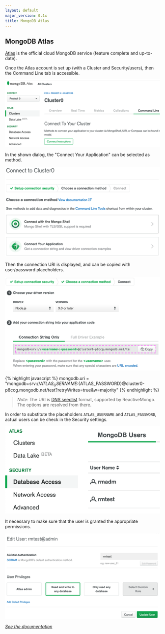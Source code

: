 ```yaml
---
layout: default
major_version: 0.1x
title: MongoDB Atlas
---
```


## MongoDB Atlas

[Atlas](https://www.mongodb.com/cloud/atlas) is the official cloud MongoDB service (feature complete and up-to-date).

Once the Atlas account is set up (with a Cluster and Security/users), then the  Command Line tab is accessible.

<img src="../images/mongodb-atlas1.png" alt="MongoDB Atlas Cluster" class="screenshot" />

In the shown dialog, the "Connect Your Application" can be selected as method.

<img src="../images/mongodb-atlas2.png" alt="MongoDB Atlas Connection method" class="screenshot" />

Then the connection URI is displayed, and can be copied with user/password placeholders.

<img src="../images/mongodb-atlas3.png" alt="MongoDB Atlas Connection URI" class="screenshot" />

{% highlight javascript %}
mongodb.uri = "mongodb+srv://${ATLAS_USERNAME}:${ATLAS_PASSWORD}@cluster0-p8ccg.mongodb.net/test?retryWrites=true&w=majority"
{% endhighlight %}

> *Note:* The URI is [DNS seedlist](https://docs.mongodb.com/manual/reference/connection-string/#dns-seedlist-connection-format) format, supported by ReactiveMongo. The options are resolved from there.

In order to substitute the placeholders `ATLAS_USERNAME` and `ATLAS_PASSWORD`, actual users can be check in the Security settings.

<img src="../images/mongodb-atlas4.png" alt="MongoDB Atlas Security" class="screenshot" />

It necessary to make sure that the user is granted the appropriate permissions.

<img src="../images/mongodb-atlas5.png" alt="MongoDB Atlas User" class="screenshot" />

*[See the documentation](./connect-database.html)*